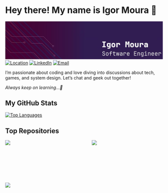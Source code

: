 # Hey there! My name is Igor Moura 👋
![Banner](linkedin-banner.jpeg)
[![Location](https://img.shields.io/badge/Location-S%C3%A3o_Paulo%2C_Brasil-003366?style=flat-square)](https://www.google.com/maps?q=São+Bernardo+do+Campo,+SP)  [![LinkedIn](https://img.shields.io/badge/LinkedIn-0A66C2?style=flat-square&logo=linkedin&logoColor=white)](https://www.linkedin.com/in/igor-batista-de-moura/)  [![Email](https://img.shields.io/badge/Email-D14836?style=flat-square&logo=gmail&logoColor=white)](mailto:igor.moura254@hotmail.com)

I’m passionate about coding and love diving into discussions about tech, games, and system design. Let’s chat and geek out together!

 *Always keep on learning...🚀*



## My GitHub Stats

<a href="https://github.com/IgorMoura25" align="left"><img src="https://github-readme-stats.vercel.app/api/top-langs/?username=IgorMoura25&langs_count=10&title_color=0891b2&text_color=ffffff&icon_color=0891b2&bg_color=1c1917&hide_border=true&locale=en&custom_title=Top%20%Languages" alt="Top Languages" /></a>

## Top Repositories

<div width="100%" align="center"><a href="https://github.com/IgorMoura25/azure-technews" align="left"><img align="left" width="45%" src="https://github-readme-stats.vercel.app/api/pin/?username=IgorMoura25&repo=azure-technews&title_color=0891b2&text_color=ffffff&icon_color=0891b2&bg_color=1c1917&hide_border=true&locale=en" /></a><a href="https://github.com/IgorMoura25/azure-techbox" align="right"><img align="right" width="45%" src="https://github-readme-stats.vercel.app/api/pin/?username=IgorMoura25&repo=azure-techbox&title_color=0891b2&text_color=ffffff&icon_color=0891b2&bg_color=1c1917&hide_border=true&locale=en" /></a></div><br /><br /><br /><br /><br /><br /><br />

<br />

<div width="100%" align="center"><a href="https://github.com/IgorMoura25/CodingChallenges" align="left"><img align="left" width="45%" src="https://github-readme-stats.vercel.app/api/pin/?username=IgorMoura25&repo=CodingChallenges&title_color=0891b2&text_color=ffffff&icon_color=0891b2&bg_color=1c1917&hide_border=true&locale=en" /></a></div>

